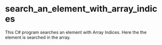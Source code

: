 # search_an_element_with_array_indices

This C# program searches an element with Array Indices. Here the the element is searched in the array.
